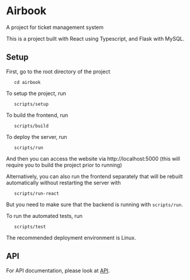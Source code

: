 # Airbook
A project for ticket management system

This is a project built with React using Typescript, and Flask with MySQL.

## Setup
First, go to the root directory of the project

```
   cd airbook
```

To setup the project, run

```
   scripts/setup
```

To build the frontend, run

```
   scripts/build
```

To deploy the server, run

```
   scripts/run
```

And then you can access the website via http://localhost:5000 (this will require you to build the project prior to running)

Alternatively, you can also run the frontend separately that will be rebuilt automatically without restarting the server with

```
   scripts/run-react
```

But you need to make sure that the backend is running with `scripts/run`.

To run the automated tests, run
```
   scripts/test
```

The recommended deployment environment is Linux.

## API
For API documentation, please look at [API](backend/API.md).

